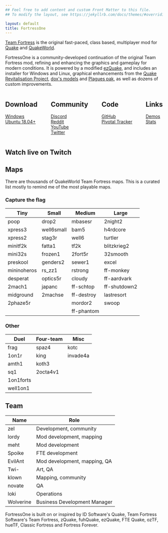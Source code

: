```yaml
---
## Feel free to add content and custom Front Matter to this file.
## To modify the layout, see https://jekyllrb.com/docs/themes/#overriding-theme-defaults

layout: default
title: FortressOne
---
```


[Team Fortress][] is the original fast-paced, class based, multiplayer mod for [Quake][] and [QuakeWorld][].

FortressOne is a community-developed continuation of the original Team Fortress
mod, refining and enhancing the graphics and gameplay for modern conditions.
It is powered by a modified [ezQuake][], and includes an installer for Windows
and Linux, graphical enhancements from the [Quake Revitalisation Project][],
[dox's models][] and [Plagues pak][], as well as dozens of custom improvements.


<div style="display: flex; justify-content: space-between;">
  <div markdown="1">

## Download

[Windows](https://github.com/FortressOne/windows-installer/releases/latest)<br>
[Ubuntu 18.04+](https://github.com/FortressOne/linux-installer/releases/latest)

  </div>
  <div markdown="1">

## Community

[Discord](https://discord.fortressone.org)<br>
[Reddit](https://www.reddit.com/r/FortressOne)<br>
[YouTube](https://www.youtube.com/channel/UCgYzKaEyTNoVfRLwlpfKzFQ)<br>
[Twitter](https://twitter.com/fortress_one)

  </div>
  <div markdown="1">

## Code

[GitHub](https://github.com/FortressOne)<br>
[Pivotal Tracker](https://www.pivotaltracker.com/n/projects/2176336)

  </div>
  <div markdown="1">

## Links

[Demos](https://demos.fortressone.org)<br>
[Stats](http://fortressone-stats.s3-website-ap-southeast-2.amazonaws.com/)

  </div>
</div>


## Watch live on Twitch

<div id="twitch-player"></div>

<script src= "https://player.twitch.tv/js/embed/v1.js"></script>

<script type="text/javascript">
  var options = {
    width: 854,
    height: 480,
    channel: "fortressone",
  };
  var player = new Twitch.Player("twitch-player", options);
  player.setVolume(0.5);
</script>



## Maps

There are thousands of QuakeWorld Team Fortress maps. This is a curated list
mostly to remind me of the most playable maps.

### Capture the flag

| Tiny        | Small      | Medium     | Large        |
| ---         | ---        | ---        | ---          |
| poop        | drop2      | mbasesr    | 2night2      |
| xpress3     | well6small | bam5       | h4rdcore     |
| xpress2     | stag3r     | well6      | turtler      |
| minitf2k    | fatta1     | tf2k       | blitzkrieg2  |
| mini32s     | frozen1    | 2fort5r    | 32smooth     |
| preskool    | genders2   | sewer1     | excel        |
| mininoheros | rs\_zz1    | rstrong    | ff-monkey    |
| desperat    | optics5r   | cloudy     | ff-aardvark  |
| 2mach1      | japanc     | ff-schtop  | ff-shutdown2 |
| midground   | 2machse    | ff-destroy | lastresort   |
| 2phaze5r    |            | mordor2    | swoop        |
|             |            | ff-phantom ||


### Other

| Duel      | Four-team | Misc     |
| ---       | ---       | ---      |
| frag      | spaz4     | kotc     |
| 1on1r     | king      | invade4a |
| amth1     | koth3     |          |
| sq1       | 2octa4v1  |          |
| 1on1forts |           |          |
| well1on1  |           |          |


## Team

| Name      | Role                         |
|-----------|------------------------------|
| zel       | Development, community       |
| lordy     | Mod development, mapping     |
| meht      | Mod development              |
| Spoike    | FTE development              |
| EvilAnt   | Mod development, mapping, QA |
| Twi-      | Art, QA                      |
| klown     | Mapping, community           |
| novate    | QA                           |
| loki      | Operations                   |
| Wolverine | Business Development Manager |

FortressOne is built on or inspired by ID Software's Quake, Team Fortress
Software's Team Fortress, zQuake, fuhQuake, ezQuake, FTE Quake, ozTF, hueTF,
Classic Fortress and Fortress Forever.


[Quake]:                             https://www.idsoftware.com/en-gb##section-games
[QuakeWorld]:                        https://www.idsoftware.com/en-gb##section-games
[Team Fortress]:                     https://web.archive.org/web/20131005123834/http://www.planetfortress.com/teamfortress/
[ezQuake]:                           https://ezquake.github.io/
[Quake Revitalisation Project]:      https://qrp.quakeone.com/
[dox's models]:                      https://www.quaddicted.com/webarchive/www.planetfortress.com/tfdone_easy/dox/index.html
[Plagues pak]:                       http://members.optusnet.com.au/~plaguespak/
[FortressOne for Windows installer]: https://github.com/FortressOne/windows-installer/releases/latest
[FortressOne for Linux installer]:   https://github.com/FortressOne/linux-installer/releases/latest
[raise an issue]:                    https://github.com/FortressOne/linux-installer/issues/new
[FortressOne Server for Linux]:      https://github.com/FortressOne/linux-server-installer/releases/latest
[FortressOne mod]:                   https://github.com/FortressOne/server-qwprogs
[FortressOne Discord]:               https://discord.fortressone.org
[MegaTF]:                            https://github.com/alissa0/MegaTFCE
[QWTF NA Discord]:                   http://discord.megateamfortress.com
[hueTF]:                             https://github.com/gmtandi/huetf
[Quadclub Brasil Discord]:           https://discord.gg/Ew3NY2Z
[TF2003]:                            https://github.com/angeld29/TF2003-qvm
[QWTF.RU Discord]:                   https://discord.gg/FVuG7br
[Classic Fortress]:                  http://classicfortress.net/
